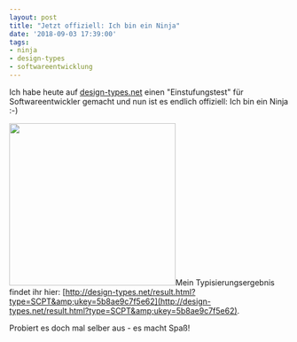 ```yaml
---
layout: post
title: "Jetzt offiziell: Ich bin ein Ninja"
date: '2018-09-03 17:39:00'
tags:
- ninja
- design-types
- softwareentwicklung
---
```

Ich habe heute auf [design-types.net](http://www.design-types.net) einen "Einstufungstest" für Softwareentwickler gemacht und nun ist es endlich offiziell: Ich bin ein Ninja :-)

<a href="https://www.h-dawg.de/wp-content/uploads/2018/09/SCPT.png"><img class="size-medium wp-image-990 aligncenter" src="https://www.h-dawg.de/wp-content/uploads/2018/09/SCPT-300x293.png" alt="" width="300" height="293" /></a>Mein Typisierungsergebnis findet ihr hier: [http://design-types.net/result.html?type=SCPT&amp;ukey=5b8ae9c7f5e62](http://design-types.net/result.html?type=SCPT&amp;ukey=5b8ae9c7f5e62).

Probiert es doch mal selber aus - es macht Spaß!